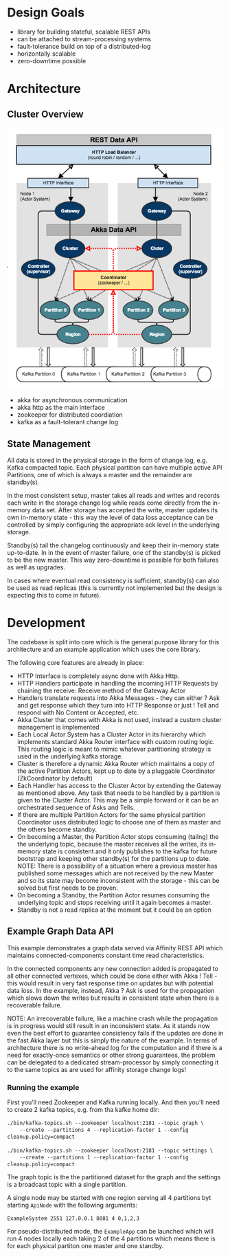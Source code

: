 # Design Goals 

 - library for building stateful, scalable REST APIs
 - can be attached to stream-processing systems 
 - fault-tolerance build on top of a distributed-log
 - horizontally scalable
 - zero-downtime possible
 
# Architecture
 

## Cluster Overview

 ![Cluster Architecture](doc/affinity.png)

 - akka for asynchronous communication 
 - akka http as the main interface
 - zookeeper for distributed coordiation
 - kafka as a fault-tolerant change log

## State Management

All data is stored in the physical storage in the form
of change log, e.g. Kafka compacted topic. Each physical partition
can have multiple active API Partitions, one of which is 
always a master and the remainder are standby(s). 

In the most consistent setup, master takes all reads and writes 
and records each write in the storage change log while reads
come directly from the in-memory data set.
After storage has accepted the write, master updates its own 
in-memory state - this way the level of data loss acceptance can
be controlled by simply configuring the appropriate ack level
in the underlying storage.

Standby(s) tail the changelog continuously and keep their 
in-memory state up-to-date. In in the event of master failure, 
one of the standby(s) is picked to be the new master. This way
zero-downtime is possible for both failures as well as upgrades.

In cases where eventual read consistency is sufficient, standby(s) 
can also be used as read replicas (this is currently not implemented
but the design is expecting this to come in future).


# Development 

The codebase is split into core which is the general purpose library 
for this architecture and an example application which uses the core 
library. 

The following core features are already in place:

 - HTTP Interface is completely async done with Akka Http. 
 - HTTP Handlers participate in handling the incoming HTTP Requests
    by chaining the receive: Receive method of the Gateway Actor
 - Handlers translate requests into Akka Messages - they can either ? Ask
    and get response which they turn into HTTP Response or just ! Tell
    and respond with No Content or Accepted, etc.
 - Akka Cluster that comes with Akka is not used, instead a custom
    cluster management is implemented 
 - Each Local Actor System has a Cluster Actor in its hierarchy which 
    implements standard Akka Router interface with custom routing logic.
    This routing logic is meant to mimic whatever partitioning strategy
    is used in the underlying kafka storage.
 - Cluster is therefore a dynamic Akka Router which maintains a copy of the 
    active Partition Actors, kept up to date by a pluggable Coordinator 
    (ZkCoordinator by default)
 - Each Handler has access to the Cluster Actor by extending the Gateway
    as mentioned above. Any task that needs to be handled by a partition
    is given to the Cluster Actor. This may be a simple forward or 
    it can be an orchestrated sequence of Asks and Tells.
 - If there are multiple Partition Actors for the same physical partition
    Coordinator uses distributed logic to choose one of them as master
    and the others become standby.    
 - On becoming a Master, the Partition Actor stops consuming (tailng) 
    the the underlying topic, because the master receives all the writes, 
    its in-memory state is consistent and it only publishes to the kafka 
    for future bootstrap and keeping other standby(s) for the partitions up to date.
         NOTE: There is a possibility of a situation where a previous
          master has published some messages which are not received 
          by the new Master and so its state may become inconsistent with
          the storage - this can be solved but first needs to be proven.
 - On becoming a Standby, the Partition Actor resumes consuming the 
     underlying topic and stops receiving until it again becomes a master.
 - Standby is not a read replica at the moment but it could be an option

        
## Example Graph Data API

This example demonstrates a graph data served via Affinity REST API 
which maintains connected-components constant time read characteristics.

In the connected components any new connection added is propagated to all
other connected vertexes, which could be done either with 
Akka ! Tell - this would result in very fast response time on updates 
but with potential data loss. In the example, instead, Akka ? Ask 
is used for the propagation which slows down the writes
but results in consistent state when there is a recoverable failure.

NOTE: An irrecoverable failure, like a machine crash while the 
propagation is in progress would still result in an inconsistent state.
As it stands now even the best effort to guarantee consistency fails 
if the updates are done in the fast Akka layer but this is simply the 
nature of the example. In terms of architecture there is no write-ahead 
log for the computation and if there is a need for exactly-once
semantics or other strong guarantees, the problem can be delegated to
 a dedicated stream-processor by simply connecting it to the same
  topics as are used for affinity storage change logs! 

### Running the example

First you'll need Zookeeper and Kafka running locally. And then
you'll need to create 2 kafka topics, e.g. from tha kafke home dir:
 
    ./bin/kafka-topics.sh --zookeeper localhost:2181 --topic graph \
        --create --partitions 4 --replication-factor 1 --config cleanup.policy=compact
    
    ./bin/kafka-topics.sh --zookeeper localhost:2181 --topic settings \ 
        --create --partitions 1 --replication-factor 1 --config cleanup.policy=compact
        
The graph topic is the the partitioned dataset for the graph and the
 settings is a broadcast topic with a single partition.


A single node may be started with one region
serving all 4 partitions byt starting `ApiNode` with
the following arguments:

    ExampleSystem 2551 127.0.0.1 8081 4 0,1,2,3

For pseudo-distributed mode, the `ExampleApp` can be launched
which will run 4 nodes locally each taking 2 of the 4 partitions
which means there is for each physical partiton one master and 
one standby.


